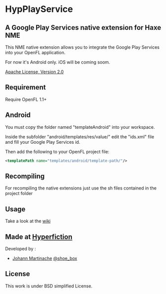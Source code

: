 HypPlayService
=============================
A Google Play Services native extension for Haxe NME
-----------------------------

This NME native extension allows you to integrate the Google Play Services into your OpenFL application.

For now it's Android only.
iOS will be coming soom.

[Apache License, Version 2.0](http://www.apache.org/licenses/LICENSE-2.0.html)

Requirement
------------
Require OpenFL 1.1+

Android
-------

You must copy the folder named "templateAndroid" into your workspace.

Inside the subfolder "android/templates/res/value/" edit the "ids.xml" file and fill your Google Play Services id.

Then add the following to your OpenFL project file:
```xml
<templatePath name="templates/android/template-path/"/>
````

Recompiling
-----------
For recompiling the native extensions just use the sh files contained in the project folder

Usage
-----
Take a look at the [wiki](https://github.com/hyperfiction/HypPlay_services/wiki)

Made at [Hyperfiction](http://hyperfiction.fr)
--------------------
Developed by :
- [Johann Martinache](https://github.com/shoebox) [@shoe_box](https://twitter.com/shoe_box)

License
-------
This work is under BSD simplified License.
